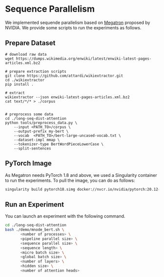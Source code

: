 # Sequence Parallelism

We implemented sequende parallelism based on [Megatron](https://github.com/NVIDIA/Megatron-LM) proposed by NVIDIA. We provide some scripts to run the experiments as follows.

## Prepare Dataset

```
# download raw data
wget https://dumps.wikimedia.org/enwiki/latest/enwiki-latest-pages-articles.xml.bz2

# prepare extraction scripts
git clone https://github.com/attardi/wikiextractor.git
cd ./wikiextractor
pip install .

# extract
wikiextractor --json enwiki-latest-pages-articles.xml.bz2
cat text/*/* > ./corpus


# preprocess some data
cd ./long-seq-dist-attention
python tools/preprocess_data.py \
    --input <PATH_TO>/corpus \
    --output-prefix my-bert \
    --vocab  <PATH_TO>/bert-large-uncased-vocab.txt \
    --dataset-impl mmap \
    --tokenizer-type BertWordPieceLowerCase \
    --split-sentences
```

## PyTorch Image

As Megatron needs PyTorch 1.8 and above, we used a Singularity container to run the experiments. To pull the image, you can do as follows:

```bash
singularity build pytorch18.simg docker://nvcr.io/nvidia/pytorch:20.12-py3
```

## Run an Experiment

You can launch an experiment with the following command.

```bash
cd ./long-seq-dist-attention
bash ./demo/mnode_bert.sh \
       <number of processes> \
       <pipeline parallel size> \
       <sequence parallel size> \
       <sequence length> \
       <micro batch size> \
       <global batch size> \
       <number of layers> \
       <hidden size> \
       <number of attention heads>
```
